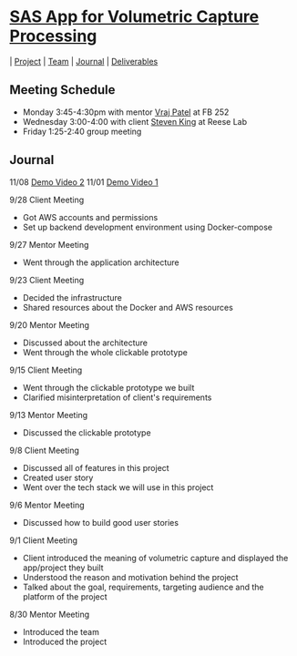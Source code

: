 # [SAS App for Volumetric Capture Processing](https://teamz-comp523.github.io/vcp/index.html) 

| [Project](https://teamz-comp523.github.io/vcp/project.html) | [Team](https://teamz-comp523.github.io/vcp/team.html) | [Journal](https://teamz-comp523.github.io/vcp/journal.html) | [Deliverables](https://teamz-comp523.github.io/vcp/deliverables.html)


## Meeting Schedule
- Monday 3:45-4:30pm with mentor [Vraj Patel](https://www.linkedin.com/in/patelvap/) at FB 252
- Wednesday 3:00-4:00 with client [Steven King](https://www.linkedin.com/in/steven-king-b93885b/) at Reese Lab
- Friday 1:25-2:40 group meeting

## Journal
11/08 [Demo Video 2](https://www.youtube.com/watch?v=Tf0CpRkwgBM)
11/01 [Demo Video 1](https://www.youtube.com/watch?v=nb212eHxlY0)

9/28 Client Meeting
* Got AWS accounts and permissions
* Set up backend development environment using Docker-compose

9/27 Mentor Meeting
* Went through the application architecture

9/23 Client Meeting
* Decided the infrastructure
* Shared resources about the Docker and AWS resources

9/20 Mentor Meeting
* Discussed about the architecture
* Went through the whole clickable prototype

9/15 Client Meeting
* Went through the clickable prototype we built
* Clarified misinterpretation of client's requirements

9/13 Mentor Meeting
* Discussed the clickable prototype

9/8 Client Meeting
* Discussed all of features in this project
* Created user story
* Went over the tech stack we will use in this project

9/6 Mentor Meeting
* Discussed how to build good user stories

9/1 Client Meeting
* Client introduced the meaning of volumetric capture and displayed the app/project they built
* Understood the reason and motivation behind the project
* Talked about the goal, requirements, targeting audience and the platform of the project

8/30 Mentor Meeting

* Introduced the team
* Introduced the project
